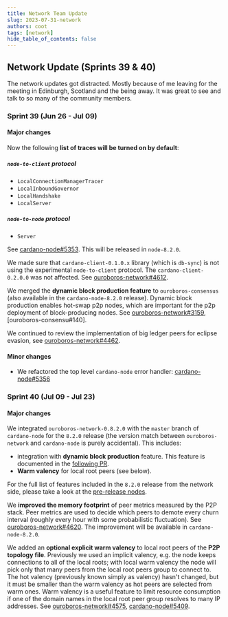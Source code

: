 ```yaml
---
title: Network Team Update
slug: 2023-07-31-network
authors: coot
tags: [network]
hide_table_of_contents: false
---
```



## Network Update (Sprints 39 & 40)

The network updates got distracted.  Mostly because of me leaving for the meeting in Edinburgh, Scotland and the being away.
It was great to see and talk to so many of the community members.

### Sprint 39 (Jun 26 - Jul 09)

#### Major changes

Now the following __list of traces will be turned on by default__:

##### `node-to-client` protocol

- `LocalConnectionManagerTracer` 
- `LocalInboundGovernor`
- `LocalHandshake`
- `LocalServer`

##### `node-to-node` protocol

- `Server`

See [cardano-node#5353].  This will be released in `node-8.2.0`.


We made sure that `cardano-client-0.1.0.x` library (which is `db-sync`) is not using the experimental `node-to-client` protocol.
The `cardano-client-0.2.0.0` was not affected.
See [ouroboros-network#4612].

We merged the __dynamic block production feature__ to `ouroboros-consensus` (also available in the `cardano-node-8.2.0` release).
Dynamic block production enables hot-swap p2p nodes, which are important for the p2p deployment of block-producing nodes.
See [ouroboros-network#3159], [ouroboros-consensu#140].

We continued to review the implementation of big ledger peers for eclipse evasion, see [ouroboros-network#4462].

#### Minor changes

- We refactored the top level `cardano-node` error handler: [cardano-node#5356]


### Sprint 40 (Jul 09 - Jul 23)

#### Major changes

We integrated `ouroboros-network-0.8.2.0` with the `master` branch of `cardano-node` for the `8.2.0` release (the version match between `ouroboros-network` and `cardano-node` is purely accidental).
This includes:

* integration with __dynamic block production__ feature.
  This feature is documented in the [following PR][cardano-node#5399].
* __Warm valency__ for local root peers (see below).

For the full list of features included in the `8.2.0` release from the network side, please take a look at the [pre-release nodes][cardano-node-8.2.0-pre].


We __improved the memory footprint__ of peer metrics measured by the P2P stack.
Peer metrics are used to decide which peers to demote every churn interval (roughly every hour with some probabilistic fluctuation).
See [ouroboros-network#4620].
The improvement will be available in `cardano-node-8.2.0`.

We added an __optional explicit warm valency__ to local root peers of the __P2P topology file__.
Previously we used an implicit valency, e.g. the node keeps connections to all of the local roots; with local warm valency the node will pick only that many peers from the local root peers group to connect to.
The hot valency (previously known simply as valency) hasn't changed, but it must be smaller than the warm valency as hot peers are selected from warm ones.
Warm valency is a useful feature to limit resource consumption if one of the domain names in the local root peer group resolves to many IP addresses.
See [ouroboros-network#4575], [cardano-node#5409].

[cardano-node#5353]: https://github.com/input-output-hk/cardano-node/pull/5353
[cardano-node#5356]: https://github.com/input-output-hk/cardano-node/pull/5356
[cardano-node#5399]: https://github.com/input-output-hk/cardano-node/pull/5399
[cardano-node#5409]: https://github.com/input-output-hk/cardano-node/pull/5409
[cardano-node-8.2.0-pre]: https://github.com/input-output-hk/cardano-node/releases/tag/8.2.0-pre
[ouroboros-network#4575]: https://github.com/input-output-hk/ouroboros-network/pull/4575
[ouroboros-network#4612]: https://github.com/input-output-hk/ouroboros-network/pull/4612
[ouroboros-network#4620]: https://github.com/input-output-hk/ouroboros-network/pull/4620
[ouroboros-network#3159]: https://github.com/input-output-hk/ouroboros-network/issues/3159
[ouroboros-network#4462]: https://github.com/input-output-hk/ouroboros-network/pull/4462
[ouroboros-consensus#140]: https://github.com/input-output-hk/ouroboros-consensus/pull/140

[sprint-39]: https://github.com/orgs/input-output-hk/projects/19/views/16?filterQuery=sprint%3A%22Sprint+39%22
[sprint-40]: https://github.com/orgs/input-output-hk/projects/19/views/16?filterQuery=sprint%3A%22Sprint+40%22
